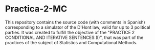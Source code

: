# Practica-2-MC
This repository contains the source code (with comments in Spanish) corresponding to a simulator of the D'Hont law, valid for up to 3 political parties. It was created to fulfill the objective of the "PRACTICE 2 CONDITIONAL AND ITERATIVE SENTENCES (I)", that was part of the practices of the subject of Statistics and Computational Methods. 
